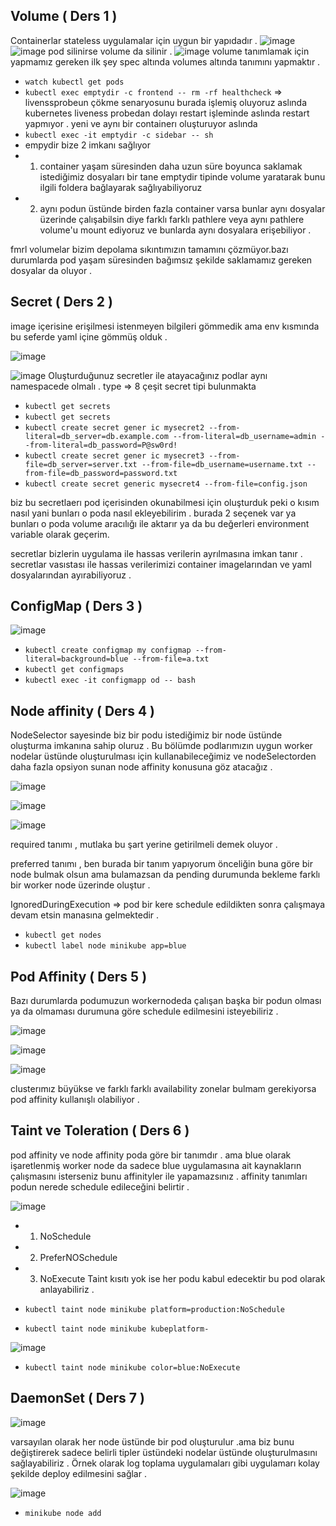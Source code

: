 ## Volume ( Ders 1 )

Containerlar stateless uygulamalar için uygun bir yapıdadır .
![image](https://user-images.githubusercontent.com/74687192/158553825-99668bc3-63a5-4c31-b6de-3daef38e91a5.png)
![image](https://user-images.githubusercontent.com/74687192/158553958-d60b209c-6024-4fc6-a4f6-46b1d07c958b.png)
pod silinirse volume da silinir .
![image](https://user-images.githubusercontent.com/74687192/158554401-50a77423-adb1-4b95-bece-4d1c822a4f36.png)
volume tanımlamak için yapmamız gereken ilk şey spec altında volumes altında tanımını yapmaktır .
- `watch kubectl get pods`
-  `kubectl exec emptydir -c frontend -- rm -rf healthcheck` => livenssprobeun çökme senaryosunu burada işlemiş oluyoruz aslında
kubernetes liveness probedan dolayı restart işleminde aslında restart yapmıyor . yeni ve aynı bir containerı oluşturuyor aslında 
- `kubectl exec -it emptydir -c sidebar -- sh`
- empydir bize 2 imkanı sağlıyor
- 1) container yaşam süresinden daha uzun süre boyunca saklamak istediğimiz dosyaları bir tane emptydir tipinde volume yaratarak bunu ilgili foldera bağlayarak sağlıyabiliyoruz 
- 2) aynı podun üstünde birden fazla container varsa bunlar aynı dosyalar üzerinde çalışabilsin diye farklı farklı pathlere veya aynı pathlere volume'u mount ediyoruz ve bunlarda aynı dosyalara erişebiliyor .

fmrl volumelar bizim depolama sıkıntımızın tamamını çözmüyor.bazı durumlarda pod yaşam süresinden bağımsız şekilde saklamamız gereken dosyalar da oluyor .


## Secret ( Ders 2 )

image içerisine erişilmesi istenmeyen bilgileri gömmedik ama env kısmında bu seferde yaml içine gömmüş olduk . 

![image](https://user-images.githubusercontent.com/74687192/158569104-42b4263e-f601-4e32-a2db-65fbb94e457e.png)

![image](https://user-images.githubusercontent.com/74687192/158569347-0a2aed62-d8f5-462c-b5e3-7061b8b66d0d.png)
Oluşturduğunuz secretler ile atayacağınız podlar aynı namespacede olmalı .
type => 8 çeşit secret tipi bulunmakta 

- `kubectl get secrets`
- `kubectl get secrets`
- `kubectl create secret gener
ic mysecret2 --from-literal=db_server=db.example.com --from-literal=db_username=admin --from-literal=db_password=P@sw0rd!`
- `kubectl create secret gener
ic mysecret3 --from-file=db_server=server.txt --from-file=db_username=username.txt --from-file=db_password=password.txt`
- `kubectl create secret generic mysecret4 --from-file=config.json`

biz bu secretlaerı pod içerisinden okunabilmesi için oluşturduk peki o kısım nasıl yani bunları o poda nasıl ekleyebilirim . burada 2 seçenek var ya bunları o poda volume aracılığı ile aktarır ya da bu değerleri environment variable olarak geçerim.

secretlar bizlerin uygulama ile hassas verilerin ayrılmasına imkan tanır . secretlar vasıstası ile hassas verilerimizi container imagelarından ve yaml dosyalarından ayırabiliyoruz .

## ConfigMap ( Ders 3 )

![image](https://user-images.githubusercontent.com/74687192/158579247-0184d6b7-eff6-483d-a22a-432096ec4ce2.png)

- `kubectl create configmap my
configmap --from-literal=background=blue --from-file=a.txt`
- `kubectl get configmaps`
- `kubectl exec -it configmapp
od -- bash`



## Node affinity ( Ders 4 )

NodeSelector sayesinde biz bir podu istediğimiz bir node üstünde oluşturma imkanına sahip oluruz . Bu bölümde podlarımızın uygun  worker nodelar üstünde oluşturulması için kullanabileceğimiz ve nodeSelectorden daha fazla opsiyon sunan 
node affinity konusuna göz atacağız .

![image](https://user-images.githubusercontent.com/74687192/158590114-6f0d620f-05d5-46be-ad82-d97aa0e56b06.png)

![image](https://user-images.githubusercontent.com/74687192/158591809-fc9f533b-8893-4789-bd73-e8bb5287f03a.png)

![image](https://user-images.githubusercontent.com/74687192/158591833-5d5eeba0-1a58-477b-bd3d-6fdbf5dcd521.png)

required tanımı , mutlaka bu şart yerine getirilmeli demek oluyor .

preferred tanımı , ben burada bir tanım yapıyorum önceliğin buna göre bir node bulmak olsun ama bulamazsan da pending durumunda bekleme farklı bir worker node üzerinde oluştur .

IgnoredDuringExecution => pod bir kere schedule edildikten sonra çalışmaya devam etsin manasına gelmektedir .

- `kubectl get nodes`
- `kubectl label node minikube app=blue`




## Pod Affinity ( Ders 5 )

Bazı durumlarda podumuzun workernodeda çalışan başka bir podun olması ya da olmaması durumuna göre schedule edilmesini isteyebiliriz .

![image](https://user-images.githubusercontent.com/74687192/158600888-1b11ab36-0b40-4075-a469-e87a0874be50.png)

![image](https://user-images.githubusercontent.com/74687192/158601434-b6f95410-5d00-476e-aaf4-5fae8a02d170.png)

![image](https://user-images.githubusercontent.com/74687192/158601768-860e6223-d8b4-4ae4-bd4b-50404265da83.png)

clusterımız büyükse ve farklı farklı availability zonelar bulmam gerekiyorsa pod affinity kullanışlı olabiliyor . 

## Taint ve Toleration ( Ders 6 )

pod affinity ve node affinity poda göre bir tanımdır . ama blue olarak işaretlenmiş worker node da sadece blue uygulamasına ait kaynakların çalışmasını isterseniz bunu affinityler ile yapamazsınız . affinity tanımları podun nerede schedule edileceğini belirtir . 


![image](https://user-images.githubusercontent.com/74687192/158609142-f6f3b0e3-ea8e-4641-8ca1-5d33b3985e84.png)

- 1) NoSchedule
- 2) PreferNOSchedule
- 3) NoExecute
Taint kısıtı yok ise her podu kabul edecektir bu pod olarak anlayabiliriz .

- `kubectl taint node minikube
 platform=production:NoSchedule`

- `kubectl taint node minikube kubeplatform-`

![image](https://user-images.githubusercontent.com/74687192/158612275-de482ac8-0711-4adc-a576-103ef264882d.png)

- `kubectl taint node minikube color=blue:NoExecute`


## DaemonSet ( Ders 7 )

![image](https://user-images.githubusercontent.com/74687192/158660205-3904e531-1632-448e-8bb7-6dd9343b9b13.png)

varsayılan olarak her node üstünde bir pod oluşturulur .ama biz bunu değiştirerek sadece belirli tipler üstündeki nodelar üstünde oluşturulmasını sağlayabiliriz .
Örnek olarak log toplama uygulamaları gibi uygulamarı kolay şekilde deploy edilmesini sağlar .

![image](https://user-images.githubusercontent.com/74687192/158661056-5de0d519-1a02-4f1f-b3e8-b90611b8dc7f.png)

- `minikube node add` 

